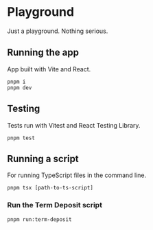 # Playground

Just a playground. Nothing serious.

## Running the app

App built with Vite and React.

```
pnpm i
pnpm dev
```

## Testing

Tests run with Vitest and React Testing Library.

```
pnpm test
```

## Running a script

For running TypeScript files in the command line.

```
pnpm tsx [path-to-ts-script]
```

### Run the Term Deposit script

```
pnpm run:term-deposit
```
